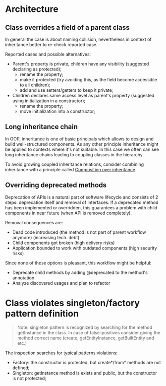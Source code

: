 # Architecture

## Class overrides a field of a parent class

In general the case is about naming collision, nevertheless in context of inheritance better to re-check reported case.

Reported cases and possible alternatives:

* Parent's property is private, children have any visibility (suggested declaring as protected);
    * rename the property;
    * make it protected (try avoiding this, as the field become accessible to all children);
    * add and use setters/getters to keep it private;
* Children declares same access level as parent's property (suggested using initialization in a constructor);
    * rename the property;
    * move initialization into a constructor;

## Long inheritance chain

In OOP, inheritance is one of basic principals which allows to design and build well-structured components. As any 
other principle inheritance might be applied to contexts where it's not suitable. In this case we often can see long 
inheritance chains leading to coupling classes in the hierarchy.
  
To avoid growing coupled inheritance relations, consider combining inheritance with a principle called 
[Composition over inheritance](https://en.wikipedia.org/wiki/Composition_over_inheritance).

## Overriding deprecated methods

Deprecation of APIs is a natural part of software lifecycle and consists of 2 steps: deprecation itself and removal of 
interfaces. If a deprecated method has been implemented or overridden, this guarantees a problem with child components 
in near future (when API is removed completely).

Removal consequences are:
* Dead code introduced (the method is not part of parent workflow anymore) (increasing tech. debt)
* Child components got broken (high delivery risks)
* Application bounded to work with outdated components (high security risks)

Since none of those options is pleasant, this workflow might be helpful:
* Deprecate child methods by adding @deprecated to the method's annotation
* Analyze discovered usages and plan to refactor

# Class violates singleton/factory pattern definition

> Note: singleton pattern is recognized by searching for the method getInstance in the class. In case of false-positives 
> consider giving the method correct name (create, getEntityInstance, getBuiltEntity and etc.)

The inspection searches for typical patterns violations:
- Factory: the constructor is protected, but create*/from* methods are not defined;
- Singleton: getInstance method is exists and public, but the constructor is not protected; 


